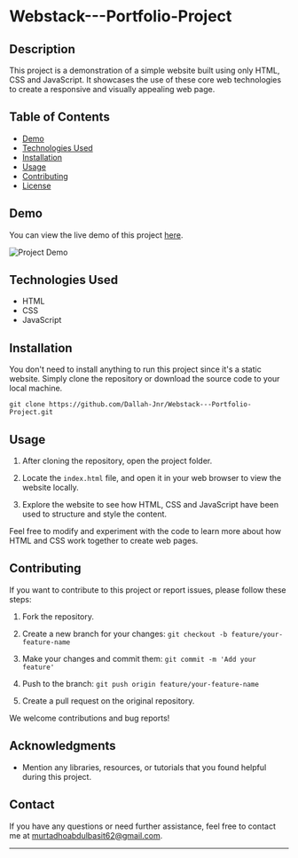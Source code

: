 # Webstack---Portfolio-Project

## Description

This project is a demonstration of a simple website built using only HTML, CSS and JavaScript. It showcases the use of these core web technologies to create a responsive and visually appealing web page.

## Table of Contents

- [Demo](#demo)
- [Technologies Used](#technologies-used)
- [Installation](#installation)
- [Usage](#usage)
- [Contributing](#contributing)
- [License](#license)

## Demo

You can view the live demo of this project [here](insert-link-to-demo).

![Project Demo](insert-image-link-here)

## Technologies Used

- HTML
- CSS
- JavaScript

## Installation

You don't need to install anything to run this project since it's a static website. Simply clone the repository or download the source code to your local machine.

```shell
git clone https://github.com/Dallah-Jnr/Webstack---Portfolio-Project.git
```

## Usage

1. After cloning the repository, open the project folder.

2. Locate the `index.html` file, and open it in your web browser to view the website locally.

3. Explore the website to see how HTML, CSS and JavaScript have been used to structure and style the content.

Feel free to modify and experiment with the code to learn more about how HTML and CSS work together to create web pages.

## Contributing

If you want to contribute to this project or report issues, please follow these steps:

1. Fork the repository.

2. Create a new branch for your changes: `git checkout -b feature/your-feature-name`

3. Make your changes and commit them: `git commit -m 'Add your feature'`

4. Push to the branch: `git push origin feature/your-feature-name`

5. Create a pull request on the original repository.

We welcome contributions and bug reports!


## Acknowledgments

- Mention any libraries, resources, or tutorials that you found helpful during this project.

## Contact

If you have any questions or need further assistance, feel free to contact me at murtadhoabdulbasit62@gmail.com.

---
